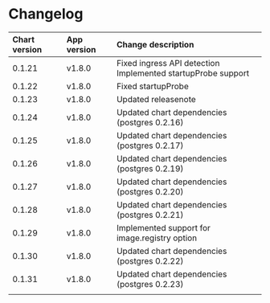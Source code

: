 # Changelog

| Chart version | App version | Change description |
| :------------ | :---------- | :----------------- |
| 0.1.21 | v1.8.0 | Fixed ingress API detection<br>Implemented startupProbe support |
| 0.1.22 | v1.8.0 | Fixed startupProbe |
| 0.1.23 | v1.8.0 | Updated releasenote |
| 0.1.24 | v1.8.0 | Updated chart dependencies (postgres 0.2.16) |
| 0.1.25 | v1.8.0 | Updated chart dependencies (postgres 0.2.17) |
| 0.1.26 | v1.8.0 | Updated chart dependencies (postgres 0.2.19) |
| 0.1.27 | v1.8.0 | Updated chart dependencies (postgres 0.2.20) |
| 0.1.28 | v1.8.0 | Updated chart dependencies (postgres 0.2.21) |
| 0.1.29 | v1.8.0 | Implemented support for image.registry option |
| 0.1.30 | v1.8.0 | Updated chart dependencies (postgres 0.2.22) |
| 0.1.31 | v1.8.0 | Updated chart dependencies (postgres 0.2.23) |
| | | |
